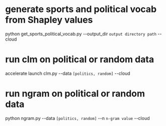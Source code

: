 # generate sports and political vocab from Shapley values
python get_sports_political_vocab.py --output_dir `output directory path` --cloud

# run clm on political or random data
accelerate launch clm.py --data `[politics, random]` --cloud 

# run ngram on political or random data
python ngram.py --data `[politics, random]` --n `n-gram value` --cloud 